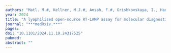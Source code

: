 ```yaml
---
authors: "Matl. M.#, Kellner, M.J.#, Ansah, F.#, Grishkovskaya, I., Handler, D., Heinen, R., Bauer, B., Menendez-Arias, L., Auer, T.O., Prieto-Godino, L.L., Penninger, J.M., Vienna Covid-19 Detection Initiative (VCDI), Awandare, G.A.#, Brennecke, J.#, **Pauli, A.#**"
year: 2024
title: "A lyophilized open-source RT-LAMP assay for molecular diagnostics in resource-limited settings"
journal: "***medRxiv.***"
pages: 
doi: "10.1101/2024.11.19.24317525"
pubmed: 
abstract: ""
---
```

